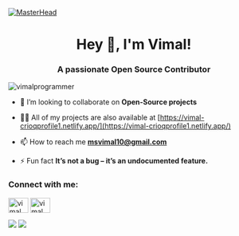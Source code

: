    [![MasterHead](https://coverfiles.alphacoders.com/500/50043.jpg)](https://vimalprogrammer.github.io)
   
<h1 align="center">Hey 👋, I'm Vimal!</h1>
<h3 align="center">A passionate Open Source Contributor</h3>

<p align="left"> <img src="https://komarev.com/ghpvc/?username=vimalprogrammer&label=Profile%20views&color=0e75b6&style=flat" alt="vimalprogrammer" /> </p>

- 👯 I’m looking to collaborate on **Open-Source projects**

- 👨‍💻 All of my projects are also available at [https://vimal-crioqprofile1.netlify.app/](https://vimal-crioqprofile1.netlify.app/)

- 📫 How to reach me **msvimal10@gmail.com**

- ⚡ Fun fact **It’s not a bug – it’s an undocumented feature.**

<h3 align="left">Connect with me:</h3>
<p align="left">
<a href="https://www.linkedin.com/in/vimalprogrammer/" target="blank"><img align="center" src="https://cdn.jsdelivr.net/npm/simple-icons@3.0.1/icons/linkedin.svg" alt="vimal" height="30" width="40" /></a>
<a href="https://www.instagram.com/_vimal_ms/" target="blank"><img align="center" src="https://cdn.jsdelivr.net/npm/simple-icons@3.0.1/icons/instagram.svg" alt="vimal" height="30" width="40" /></a>
</p>

<img src="https://github-readme-stats.vercel.app/api?username=vimalprogrammer&show_icons=true">

<img src="https://github-readme-stats.vercel.app/api/top-langs/?username=vimalprogrammer&layout=compact">
